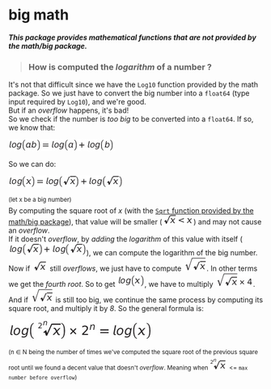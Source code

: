 # big math

**_This package provides mathematical functions that are not provided by the math/big package._**

> ### How is computed the _logarithm_ of a number ?

It's not that difficult since we have the `Log10` function provided by the math package. So we just have to convert the big number into a `float64` (type input required by `Log10`), and we're good.<br>
But if an _overflow_ happens, it's bad!<br>
So we check if the number is _too big_ to be converted into a `float64`.
If so, we know that:

![equation log(A*B) = log(A) + log(B)](./equations/equation-1.jpg)

So we can do:

![equation log(x) = log(sqrt(x)) + log(sqrt(x))](./equations/equation-2.jpg)

<sup>(let x be a big number)</sup><br>
By computing the square root of _x_ (with the [`Sqrt` function provided by the math/big package](https://pkg.go.dev/math/big)), that value will be smaller (![equation sqrt(x) < x](./equations/equation-3.jpg)) and may not cause an _overflow_.<br>
If it doesn't _overflow_, by _adding_ the _logarithm_ of this value with itself (![equation log(sqrt(x)) + log(sqrt(x))](./equations/equation-4.jpg)), we can compute the logarithm of the big number.
Now if ![equation sqrt(x)](./equations/equation-5.jpg) still _overflows_, we just have to compute ![equation sqrt(sqrt(x))](./equations/equation-6.jpg). In other terms we get the _fourth root_. So to get ![equation log(x)](./equations/equation-7.jpg), we have to multiply ![equation sqrt(sqrt(x)) * 4](./equations/equation-8.jpg).
And if ![equation sqrt(sqrt(x))](./equations/equation-9.jpg) is still too big, we continue the same process by computing its square root, and multiply it by _8_.
So the general formula is:

![equation log((2^n)√x) * 2^n = log(x)](./equations/equation-10.jpg)

<sup>(n ∈ N being the number of times we've computed the square root of the previous square root until we found a decent value that doesn't _overflow_. Meaning when ![equation 2^n√x](./equations/equation-11.jpg) <= `max number before overflow`)</sup>
